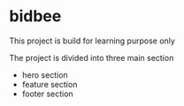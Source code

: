 # bidbee

This project is build for learning purpose only

The project is divided into three main section

- hero section
- feature section
- footer section
